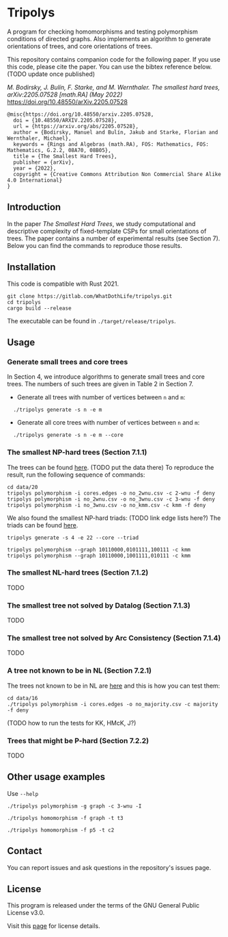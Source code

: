 Tripolys
====================================

A program for checking homomorphisms and testing polymorphism conditions of
directed graphs. Also implements an algorithm to generate orientations of trees,
and core orientations of trees. 

This repository contains companion code for the following paper. If you use this
code, please cite the paper. You can use the bibtex reference below. (TODO
update once published)

_M. Bodirsky, J. Bulín, F. Starke, and M. Wernthaler. The smallest hard trees, arXiv:2205.07528 [math.RA] (May 2022)_
https://doi.org/10.48550/arXiv.2205.07528
 
```
@misc{https://doi.org/10.48550/arxiv.2205.07528,
  doi = {10.48550/ARXIV.2205.07528},  
  url = {https://arxiv.org/abs/2205.07528},  
  author = {Bodirsky, Manuel and Bulín, Jakub and Starke, Florian and Wernthaler, Michael},  
  keywords = {Rings and Algebras (math.RA), FOS: Mathematics, FOS: Mathematics, G.2.2, 08A70, 08B05},  
  title = {The Smallest Hard Trees},  
  publisher = {arXiv},  
  year = {2022},  
  copyright = {Creative Commons Attribution Non Commercial Share Alike 4.0 International}
}
```

Introduction
-----------------
In the paper *The Smallest Hard Trees*, we study computational and descriptive
complexity of fixed-template CSPs for small orientations of trees. The paper
contains a number of experimental results (see Section 7). Below you can find
the commands to reproduce those results.

Installation
-----------------
This code is compatible with Rust 2021.

```
git clone https://gitlab.com/WhatDothLife/tripolys.git
cd tripolys
cargo build --release
```
The executable can be found in `./target/release/tripolys`.

<!--
Data
-----------------
-->
<!-- The slurm-scripts to reproduce the main experiments are in the subfolders under -->
<!-- "scripts". You may need to modify the path to the data folder via the -->
<!-- argument `data_path`. -->


Usage
-----------------


### Generate small trees and core trees

In Section 4, we introduce algorithms to generate small trees and core trees.
The numbers of such trees are given in Table 2 in Section 7.

- Generate all trees with number of vertices between `n` and `m`:
```
  ./tripolys generate -s n -e m
```

- Generate all core trees with number of vertices between `n` and `m`:
  
```
  ./tripolys generate -s n -e m --core
```

### The smallest NP-hard trees (Section 7.1.1) 

The trees can be found [here](file:data/20/no_kmm.csv ). (TODO put the data there)
To reproduce the result, run the following sequence of commands:

```
cd data/20
tripolys polymorphism -i cores.edges -o no_2wnu.csv -c 2-wnu -f deny
tripolys polymorphism -i no_2wnu.csv -o no_3wnu.csv -c 3-wnu -f deny
tripolys polymorphism -i no_3wnu.csv -o no_kmm.csv -c kmm -f deny
```

We also found the smallest NP-hard triads: (TODO link edge lists here?)
The triads can be found [here](file:data/20/triads/no_kmm.csv ).

```
tripolys generate -s 4 -e 22 --core --triad
```

```
tripolys polymorphism --graph 10110000,0101111,100111 -c kmm
tripolys polymorphism --graph 10110000,1001111,010111 -c kmm
```


### The smallest NL-hard trees (Section 7.1.2)

TODO

### The smallest tree not solved by Datalog (Section 7.1.3)

TODO

### The smallest tree not solved by Arc Consistency (Section 7.1.4)

TODO

### A tree not known to be in NL (Section 7.2.1)

The trees not known to be in NL are
[here](https://gitlab.com/WhatDothLife/tripolys_data/-/blob/master/16/no_majority.csv)
and this is how you can test them:

```
cd data/16
./tripolys polymorphism -i cores.edges -o no_majority.csv -c majority -f deny
```
(TODO how to run the tests for KK, HMcK, J?)

### Trees that might be P-hard (Section 7.2.2)

TODO

Other usage examples
-----------------
Use `--help`

```
./tripolys polymorphism -g graph -c 3-wnu -I
```
```
./tripolys homomorphism -f graph -t t3
```
```
./tripolys homomorphism -f p5 -t c2
```

Contact
-----------------
You can report issues and ask questions in the repository's issues page. 

License
-----------------
This program is released under the terms of the GNU General Public License v3.0.

Visit this [page](http://gnugpl.org/) for license details.


<!-- Acknowledgements -->
<!-- -------------------------- -->
<!-- The work was supported by the Center for Information Services and High -->
<!-- Performance Computing [Zentrum für Informationsdienste und Hochleistungsrechnen -->
<!-- (ZIH)] at TU Dresden which provided its facilities for high throughput -->
<!-- calculations. -->
